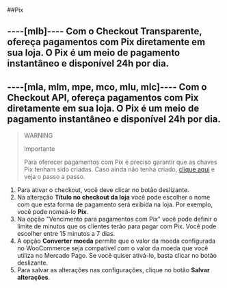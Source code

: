 ##Pix

----[mlb]----
Com o Checkout Transparente, ofereça pagamentos com Pix diretamente em sua loja. O Pix é um meio de pagamento instantâneo e disponível 24h por dia.
------------

----[mla, mlm, mpe, mco, mlu, mlc]----
Com o Checkout API, ofereça pagamentos com Pix diretamente em sua loja. O Pix é um meio de pagamento instantâneo e disponível 24h por dia.
------------

> WARNING
>
> Importante
>
> Para oferecer pagamentos com Pix é preciso garantir que as chaves Pix tenham sido criadas. Caso ainda não tenha criado, [clique aqui]((https://www.youtube.com/watch?v=60tApKYVnkA)) e veja o passo a passo.

1. Para ativar o checkout, você deve clicar no botão deslizante.
2. Na alteração **Título no checkout da loja** você pode escolher o nome com que esta forma de pagamento será exibida na loja. Por exemplo, você pode nomeá-lo **Pix**.
3. Na opção "Vencimento para pagamentos com Pix" você pode definir o limite de minutos que os clientes terão para pagar com Pix. Você pode escolher entre 15 minutos a 7 dias.
4. A opção **Converter moeda** permite que o valor da moeda configurada no WooCommerce seja compatível com o valor da moeda que você utiliza no Mercado Pago. Se você quiser ativá-lo, basta clicar no botão deslizante.
5. Para salvar as alterações nas configurações, clique no botão **Salvar alterações**.

